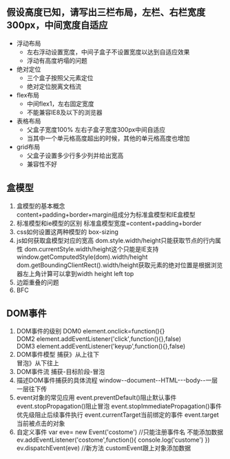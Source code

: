 ## 假设高度已知，请写出三栏布局，左栏、右栏宽度300px，中间宽度自适应
+ 浮动布局
  + 左右浮动设置宽度，中间子盒子不设置宽度以达到自适应效果
  + 浮动有高度坍塌的问题
+ 绝对定位
  + 三个盒子按照父元素定位
  + 绝对定位脱离文档流
+ flex布局
  + 中间flex1，左右固定宽度
  + 不能兼容IE8及以下的浏览器
+ 表格布局
  + 父盒子宽度100% 左右子盒子宽度300px中间自适应
  + 当其中一个单元格高度超出的时候，其他的单元格高度也增加
+ grid布局
  + 父盒子设置多少行多少列并给出宽高
  + 兼容性不好

## 盒模型
1. 盒模型的基本概念  
content+padding+border+margin组成分为标准盒模型和IE盒模型
2. 标准模型和ie模型的区别
标准盒模型宽度=content+padding+border
3. css如何设置这两种模型的
box-sizing
4. js如何获取盒模型对应的宽高
dom.style.width/height只能获取节点的行内属性
dom.currentStyle.width/height这个只能是IE支持
window.getComputedStyle(dom).width/height
dom.getBoundingClientRect().width/height获取元素的绝对位置是根据浏览器左上角计算可以拿到width height left top
5. 边距重叠的问题
6. BFC

## DOM事件
1. DOM事件的级别
DOM0 element.onclick=function(){}  
DOM2 element.addEventListener('click',function(){},false)  
DOM3 element.addEventListener('keyup',function(){},false) 
2. DOM事件模型
捕获》从上往下  
冒泡》从下往上
3. DOM事件流
捕获-目标阶段-冒泡
4. 描述DOM事件捕获的具体流程
window--document--HTML---body--一层一层往下传
5. event对象的常见应用
event.preventDefault()阻止默认事件
event.stopPropagation()阻止冒泡
event.stopImmediatePropagation()事件优先级阻止后续事件执行
event.currentTarget当前绑定的事件
event.target当前被点击的对象
6. 自定义事件
var eve= new Event('costome')
//只能注册事件名 不能添加数据
ev.addEventListener('costome',function(){
    console.log('custome')
})
ev.dispatchEvent(eve)
//新方法
customEvent跟上对象添加数据